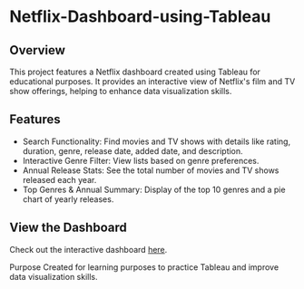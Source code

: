 # Netflix-Dashboard-using-Tableau
## Overview
This project features a Netflix dashboard created using Tableau for educational purposes. It provides an interactive view of Netflix's film and TV show offerings, helping to enhance data visualization skills.

## Features
- Search Functionality: Find movies and TV shows with details like rating, duration, genre, release date, added date, and description.
- Interactive Genre Filter: View lists based on genre preferences.
- Annual Release Stats: See the total number of movies and TV shows released each year.
- Top Genres & Annual Summary: Display of the top 10 genres and a pie chart of yearly releases.
  
## View the Dashboard
Check out the interactive dashboard [here](https://public.tableau.com/views/NetflixDashboard_17222623929720/Dashboard1?:language=en-US&:sid=&:redirect=auth&:display_count=n&:origin=viz_share_link).

Purpose
Created for learning purposes to practice Tableau and improve data visualization skills.

